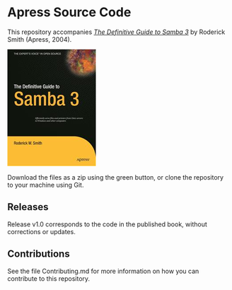 # Apress Source Code

This repository accompanies [*The Definitive Guide to Samba 3*](http://www.apress.com/9781590592779) by Roderick Smith (Apress, 2004).

![Cover image](9781590592779.jpg)

Download the files as a zip using the green button, or clone the repository to your machine using Git.

## Releases

Release v1.0 corresponds to the code in the published book, without corrections or updates.

## Contributions

See the file Contributing.md for more information on how you can contribute to this repository.
